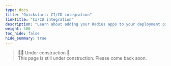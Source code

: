 ```yaml
---
type: docs
title: "Quickstart: CI/CD integration"
linkTitle: "CI/CD integration"
description: "Learn about adding your Radius apps to your deployment pipelines" 
weight: 500
toc_hide: false
hide_summary: true
---
```


> 👷‍♂️ Under construction 🚧 <br>
This page is still under construction. Please come back soon.